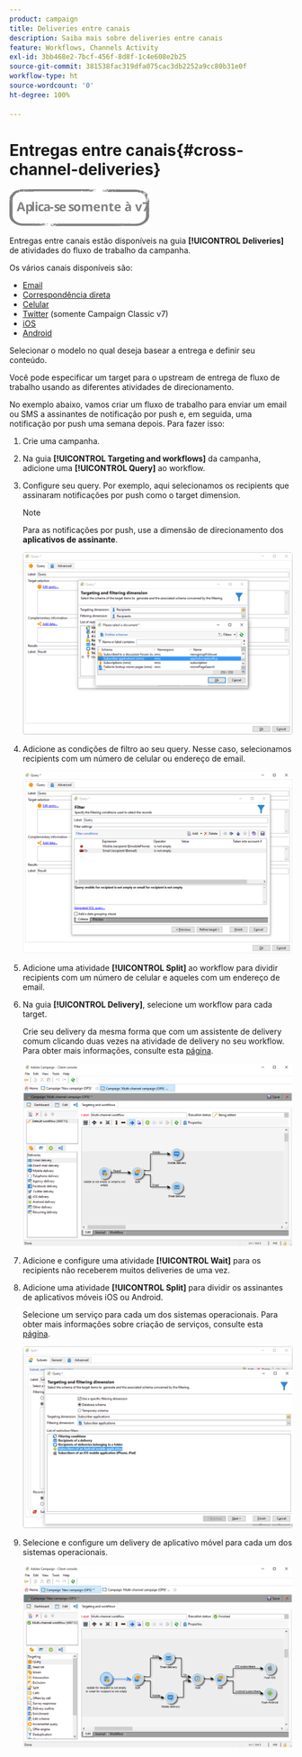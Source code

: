 ```yaml
---
product: campaign
title: Deliveries entre canais
description: Saiba mais sobre deliveries entre canais
feature: Workflows, Channels Activity
exl-id: 3bb468e2-7bcf-456f-8d8f-1c4e608e2b25
source-git-commit: 381538fac319dfa075cac3db2252a9cc80b31e0f
workflow-type: ht
source-wordcount: '0'
ht-degree: 100%

---
```


# Entregas entre canais{#cross-channel-deliveries}

![](../../assets/v7-only.svg)

Entregas entre canais estão disponíveis na guia **[!UICONTROL Deliveries]** de atividades do fluxo de trabalho da campanha.

Os vários canais disponíveis são:

* [Email](../../delivery/using/about-email-channel.md)
* [Correspondência direta](../../delivery/using/about-direct-mail-channel.md)
* [Celular](../../delivery/using/sms-channel.md)
* [Twitter](../../social/using/publishing-on-twitter.md) (somente Campaign Classic v7)
* [iOS](../../delivery/using/create-notifications-ios.md)
* [Android](../../delivery/using/create-notifications-android.md)

Selecionar o modelo no qual deseja basear a entrega e definir seu conteúdo.

Você pode especificar um target para o upstream de entrega de fluxo de trabalho usando as diferentes atividades de direcionamento.

No exemplo abaixo, vamos criar um fluxo de trabalho para enviar um email ou SMS a assinantes de notificação por push e, em seguida, uma notificação por push uma semana depois. Para fazer isso:

1. Crie uma campanha.
1. Na guia **[!UICONTROL Targeting and workflows]** da campanha, adicione uma **[!UICONTROL Query]** ao workflow.
1. Configure seu query. Por exemplo, aqui selecionamos os recipients que assinaram notificações por push como o target dimension.

   >[!NOTE]
   >
   >Para as notificações por push, use a dimensão de direcionamento dos **aplicativos de assinante**.

   ![](assets/cross_channel_delivery_1.png)

1. Adicione as condições de filtro ao seu query. Nesse caso, selecionamos recipients com um número de celular ou endereço de email.

   ![](assets/cross_channel_delivery_2.png)

1. Adicione uma atividade **[!UICONTROL Split]** ao workflow para dividir recipients com um número de celular e aqueles com um endereço de email.
1. Na guia **[!UICONTROL Delivery]**, selecione um workflow para cada target.

   Crie seu delivery da mesma forma que com um assistente de delivery comum clicando duas vezes na atividade de delivery no seu workflow. Para obter mais informações, consulte esta [página](../../delivery/using/about-email-channel.md).

   ![](assets/cross_channel_delivery_3.png)

1. Adicione e configure uma atividade **[!UICONTROL Wait]** para os recipients não receberem muitos deliveries de uma vez.
1. Adicione uma atividade **[!UICONTROL Split]** para dividir os assinantes de aplicativos móveis iOS ou Android.

   Selecione um serviço para cada um dos sistemas operacionais. Para obter mais informações sobre criação de serviços, consulte esta [página](../../delivery/using/configuring-the-mobile-application.md).

   ![](assets/cross_channel_delivery_4.png)

1. Selecione e configure um delivery de aplicativo móvel para cada um dos sistemas operacionais.

   ![](assets/cross_channel_delivery_5.png)

